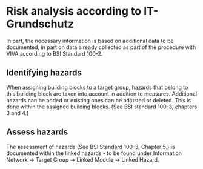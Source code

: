 # Risk analysis according to IT-Grundschutz

In part, the necessary information is based on additional data to be documented, in part on data already collected as part of the procedure with VIVA according to BSI Standard 100-2.

Identifying hazards
-------------------

When assigning building blocks to a target group, hazards that belong to this building block are taken into account in addition to measures. Additional hazards can be added or existing ones can be adjusted or deleted. This is done within the assigned building blocks. (See BSI standard 100-3, chapters 3 and 4.)

Assess hazards
--------------

The assessment of hazards (See BSI Standard 100-3, Chapter 5.) is documented within the linked hazards - to be found under Information Network → Target Group → Linked Module → Linked Hazard.